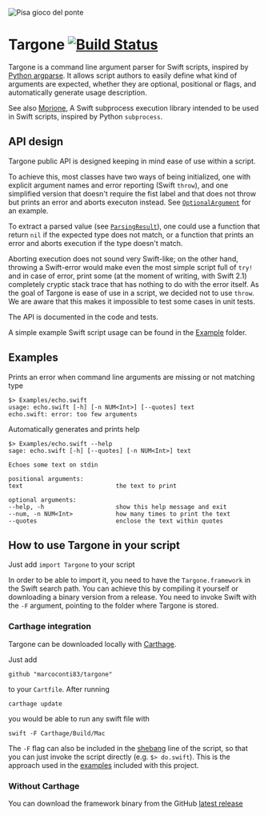 ![Pisa gioco del ponte](https://upload.wikimedia.org/wikipedia/commons/thumb/d/d5/Pisa_GiocoPonte_29061935.jpg/800px-Pisa_GiocoPonte_29061935.jpg)
# Targone [![Build Status](https://travis-ci.org/marcoconti83/targone.svg?branch=master)](https://travis-ci.org/marcoconti83/targone)

Targone is a command line argument parser for Swift scripts, inspired by [Python argparse](https://docs.python.org/2/library/argparse.html). It allows script authors to easily define what kind of arguments are expected, whether they are optional, positional or flags, and automatically generate usage description.

See also [Morione](https://github.com/marcoconti83/morione), A Swift subprocess execution library intended to be used in Swift scripts, inspired by Python `subprocess`.

## API design

Targone public API is designed keeping in mind ease of use within a script. 

To achieve this, most classes have two ways of being initialized, one with explicit argument names and error reporting (Swift `throw`), and one simplified version that doesn't require the fist label and that does not throw but prints an error and aborts executon instead. See [`OptionalArgument`](https://github.com/marcoconti83/targone/blob/28cf21701b7c92cc744e0e1fd885bfcefa6d9b32/Sources/CommandLineArgument.swift) for an example.

To extract a parsed value (see [`ParsingResult`](https://github.com/marcoconti83/targone/blob/48c4179fc6c9b7ab6510a98971f890b83903219c/Sources/ParsingResult.swift)), one could use a function that return `nil` if the expected type does not match, or a function that prints an error and aborts execution if the type doesn't match.

Aborting execution does not sound very Swift-like; on the other hand, throwing a Swift-error would make even the most simple script full of `try!` and in case of error, print some (at the moment of writing, with Swift 2.1) completely cryptic stack trace that has nothing to do with the error itself. As the goal of Targone is ease of use in a script, we decided not to use `throw`. We are aware that this makes it impossible to test some cases in unit tests.

The API is documented in the code and tests.

A simple example Swift script usage can be found in the [Example](https://github.com/marcoconti83/targone/tree/master/Examples) folder.

## Examples

Prints an error when command line arguments are missing or not matching type
```
$> Examples/echo.swift
usage: echo.swift [-h] [-n NUM<Int>] [--quotes] text
echo.swift: error: too few arguments
```

Automatically generates and prints help
```
$> Examples/echo.swift --help
sage: echo.swift [-h] [--quotes] [-n NUM<Int>] text

Echoes some text on stdin

positional arguments:
text                          the text to print

optional arguments:
--help, -h                    show this help message and exit
--num, -n NUM<Int>            how many times to print the text
--quotes                      enclose the text within quotes
```

## How to use Targone in your script

Just add ```import Targone``` to your script

In order to be able to import it, you need to have the `Targone.framework` in the Swift search path. You can achieve this by compiling it yourself or downloading a binary version from a release. You need to invoke Swift with the `-F` argument, pointing to the folder where Targone is stored.

### Carthage integration
Targone can be downloaded locally with [Carthage](https://github.com/Carthage/Carthage). 

Just add 

```github "marcoconti83/targone"```

to your `Cartfile`. After running

```carthage update```

you would be able to run any swift file with

```swift -F Carthage/Build/Mac```

The `-F` flag can also be included in the [shebang](https://en.wikipedia.org/wiki/Shebang_%28Unix%29) line of the script, so that you can just invoke the script directly (e.g. ```$> do.swift```). This is the approach used in the [examples](https://github.com/marcoconti83/targone/tree/master/Examples) included with this project.

### Without Carthage
You can download the framework binary from the GitHub [latest release](https://github.com/marcoconti83/targone/releases/latest)
